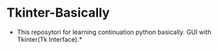 # Tkinter-Basically
* This reposytori for learning continuation python basically. GUI with Tkinter(Tk Interface).*
